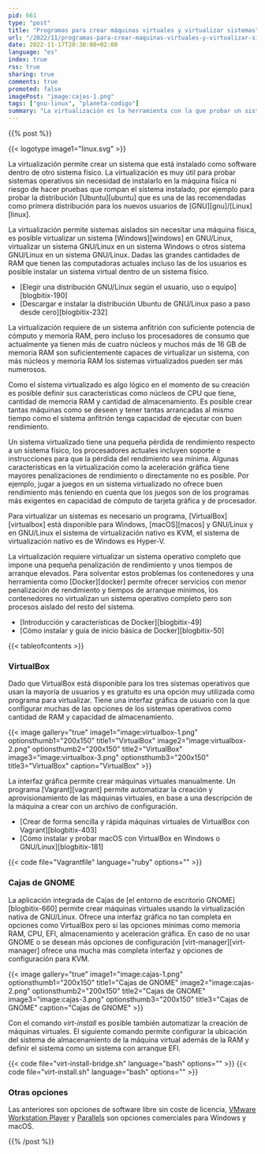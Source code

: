 ```yaml
---
pid: 661
type: "post"
title: "Programas para crear máquinas virtuales y virtualizar sistemas"
url: "/2022/11/programas-para-crear-maquinas-virtuales-y-virtualizar-sistemas/"
date: 2022-11-17T20:30:00+02:00
language: "es"
index: true
rss: true
sharing: true
comments: true
promoted: false
imagePost: "image:cajas-1.png"
tags: ["gnu-linux", "planeta-codigo"]
summary: "La virtualización es la herramienta con la que probar un sistema operativo sin tener que utilizar una máquina física. Con la cantidad de núcleos de los sistemas actuales y la cantidad de memoria RAM que tienen, la virtualización es una opción disponible para los usuarios. Una alternativa a la virtualización son los contenedores pero estos son más para servicios sin interfaz gráfica. Hay aplicaciones que permiten tener una máquina virtual de Windows en un sistema operativo GNU/Linux o probar una distribución de GNU/Linux en un sistema Windows antes de migrar definitivamente a GNU/Linux."
---
```


{{% post %}}

{{< logotype image1="linux.svg" >}}

La virtualización permite crear un sistema que está instalado como software dentro de otro sistema físico. La virtualización es muy útil para probar sistemas operativos sin necesidad de instalarlo en la máquina física ni riesgo de hacer pruebas que rompan el sistema instalado, por ejemplo para probar la distribución [Ubuntu][ubuntu] que es una de las recomendadas como primera distribución para los nuevos usuarios de [GNU][gnu]/[Linux][linux].

La virtualización permite sistemas aislados sin necesitar una máquina física, es posible virtualizar un sistema [Windows][windows] en GNU/Linux, virtualizar un sistema GNU/Linux en un sistema Windows o otros sistema GNU/Linux en un sistema GNU/Linux. Dadas las grandes cantidades de RAM que tienen las computadoras actuales incluso las de los usuarios es posible instalar un sistema virtual dentro de un sistema físico.

* [Elegir una distribución GNU/Linux según el usuario, uso o equipo][blogbitix-190]
* [Descargar e instalar la distribución Ubuntu de GNU/Linux paso a paso desde cero][blogbitix-232]

La virtualización requiere de un sistema anfitrión con suficiente potencia de cómputo y memoria RAM, pero incluso los procesadores de consumo que actualmente ya tienen más de cuatro núcleos y muchos más de 16 GB de memoria RAM son suficientemente capaces de virtualizar un sistema, con más núcleos y memoria RAM los sistemas virtualizados pueden ser más numerosos.

Como el sistema virtualizado es algo lógico en el momento de su creación es posible definir sus características como núcleos de CPU que tiene, cantidad de memoria RAM y cantidad de almacenamiento. Es posible crear tantas máquinas como se deseen y tener tantas arrancadas al mismo tiempo como el sistema anfitrión tenga capacidad de ejecutar con buen rendimiento.

Un sistema virtualizado tiene una pequeña pérdida de rendimiento respecto a un sistema físico, los procesadores actuales incluyen soporte e instrucciones para que la pérdida del rendimiento sea mínima. Algunas características en la virtualización como la aceleración gráfica tiene mayores penalizaciones de rendimiento o directamente no es posible. Por ejemplo, jugar a juegos en un sistema virtualizado no ofrece buen rendimiento más teniendo en cuenta que los juegos son de los programas más exigentes en capacidad de cómputo de tarjeta gráfica y de procesador.

Para virtualizar un sistemas es necesario un programa, [VirtualBox][virtualbox] está disponible para Windows, [macOS][macos] y GNU/Linux y en GNU/Linux el sistema de virtualización nativo es KVM, el sistema de virtualización nativo es de Windows es Hyper-V.

La virtualización requiere virtualizar un sistema operativo completo que impone una pequeña penalización de rendimiento y unos tiempos de arranque elevados. Para solventar estos problemas los contenedores y una herramienta como [Docker][docker] permite ofrecer servicios con menor penalización de rendimiento y tiempos de arranque mínimos, los contenedores no virtualizan un sistema operativo completo pero son procesos aislado del resto del sistema.

* [Introducción y características de Docker][blogbitix-49]
* [Cómo instalar y guía de inicio básica de Docker][blogbitix-50]

{{< tableofcontents >}}

### VirtualBox

Dado que VirtualBox está disponible para los tres sistemas operativos que usan la mayoría de usuarios y es gratuito es una opción muy utilizada como programa para virtualizar. Tiene una interfaz gráfica de usuario con la que configurar muchas de las opciones de los sistemas operativos como cantidad de RAM y capacidad de almacenamiento.

{{< image
    gallery="true"
    image1="image:virtualbox-1.png" optionsthumb1="200x150" title1="VirtualBox"
    image2="image:virtualbox-2.png" optionsthumb2="200x150" title2="VirtualBox"
    image3="image:virtualbox-3.png" optionsthumb3="200x150" title3="VirtualBox"
    caption="VirtualBox" >}}

La interfaz gráfica permite crear máquinas virtuales manualmente. Un programa [Vagrant][vagrant] permite automatizar la creación y aprovisionamiento de las máquinas virtuales, en base a una descripción de la máquina a crear con un archivo de configuración.

* [Crear de forma sencilla y rápida máquinas virtuales de VirtualBox con Vagrant][blogbitix-403]
* [Cómo instalar y probar macOS con VirtualBox en Windows o GNU/Linux][blogbitix-181]

{{< code file="Vagrantfile" language="ruby" options="" >}}

### Cajas de GNOME

La aplicación integrada de Cajas de [el entorno de escritorio GNOME][blogbitix-660] permite crear máquinas virtuales usando la virtualización nativa de GNU/Linux. Ofrece una interfaz gráfica no tan completa en opciones como VirtualBox pero si las opciones mínimas como memoria RAM, CPU, EFI, almacenamiento y aceleración gráfica. En caso de no usar GNOME o se desean más opciones de configuración [virt-manager][virt-manager] ofrece una mucha más completa interfaz y opciones de configuración para KVM.

{{< image
    gallery="true"
    image1="image:cajas-1.png" optionsthumb1="200x150" title1="Cajas de GNOME"
    image2="image:cajas-2.png" optionsthumb2="200x150" title2="Cajas de GNOME"
    image3="image:cajas-3.png" optionsthumb3="200x150" title3="Cajas de GNOME"
    caption="Cajas de GNOME" >}}

Con el comando _virt-install_ es posible también automatizar la creación de máquinas virtuales. El siguiente comando permite configurar la ubicación del sistema de almacenamiento de la máquina virtual además de la RAM y definir el sistema como un sistema con arranque EFI.

{{< code file="virt-install-bridge.sh" language="bash" options="" >}}
{{< code file="virt-install.sh" language="bash" options="" >}}

### Otras opciones

Las anteriores son opciones de software libre sin coste de licencia, [VMware Workstation Player](https://www.vmware.com/products/workstation-player.html) y [Parallels](https://www.parallels.com/es/) son opciones comerciales para Windows y macOS.

{{% /post %}}